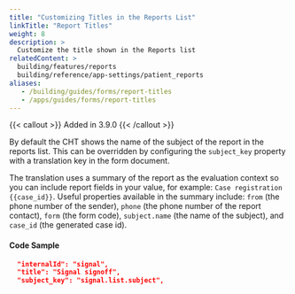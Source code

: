 ```yaml
---
title: "Customizing Titles in the Reports List"
linkTitle: "Report Titles"
weight: 8
description: >
  Customize the title shown in the Reports list
relatedContent: >
  building/features/reports
  building/reference/app-settings/patient_reports
aliases:
   - /building/guides/forms/report-titles
   - /apps/guides/forms/report-titles
---
```


{{< callout >}}
  Added in 3.9.0
{{< /callout >}}

By default the CHT shows the name of the subject of the report in the reports list. This can be overridden by configuring the `subject_key` property with a translation key in the form document.

The translation uses a summary of the report as the evaluation context so you can include report fields in your value, for example: `Case registration {{case_id}}`. Useful properties available in the summary include: `from` (the phone number of the sender), `phone` (the phone number of the report contact), `form` (the form code), `subject.name` (the name of the subject), and `case_id` (the generated case id).

#### Code Sample

```json
  "internalId": "signal",
  "title": "Signal signoff",
  "subject_key": "signal.list.subject",
```

